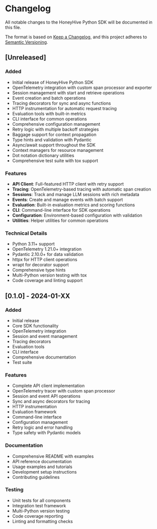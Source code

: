 # Changelog

All notable changes to the HoneyHive Python SDK will be documented in this file.

The format is based on [Keep a Changelog](https://keepachangelog.com/en/1.0.0/),
and this project adheres to [Semantic Versioning](https://semver.org/spec/v2.0.0.html).

## [Unreleased]

### Added
- Initial release of HoneyHive Python SDK
- OpenTelemetry integration with custom span processor and exporter
- Session management with start and retrieve operations
- Event creation and batch operations
- Tracing decorators for sync and async functions
- HTTP instrumentation for automatic request tracing
- Evaluation tools with built-in metrics
- CLI interface for common operations
- Comprehensive configuration management
- Retry logic with multiple backoff strategies
- Baggage support for context propagation
- Type hints and validation with Pydantic
- Async/await support throughout the SDK
- Context managers for resource management
- Dot notation dictionary utilities
- Comprehensive test suite with tox support

### Features
- **API Client**: Full-featured HTTP client with retry support
- **Tracing**: OpenTelemetry-based tracing with automatic span creation
- **Sessions**: Track and manage LLM sessions with rich metadata
- **Events**: Create and manage events with batch support
- **Evaluation**: Built-in evaluation metrics and scoring functions
- **CLI**: Command-line interface for SDK operations
- **Configuration**: Environment-based configuration with validation
- **Utilities**: Helper utilities for common operations

### Technical Details
- Python 3.11+ support
- OpenTelemetry 1.21.0+ integration
- Pydantic 2.10.0+ for data validation
- httpx for HTTP client operations
- wrapt for decorator support
- Comprehensive type hints
- Multi-Python version testing with tox
- Code coverage and linting support

## [0.1.0] - 2024-01-XX

### Added
- Initial release
- Core SDK functionality
- OpenTelemetry integration
- Session and event management
- Tracing decorators
- Evaluation tools
- CLI interface
- Comprehensive documentation
- Test suite

### Features
- Complete API client implementation
- OpenTelemetry tracer with custom span processor
- Session and event API operations
- Sync and async decorators for tracing
- HTTP instrumentation
- Evaluation framework
- Command-line interface
- Configuration management
- Retry logic and error handling
- Type safety with Pydantic models

### Documentation
- Comprehensive README with examples
- API reference documentation
- Usage examples and tutorials
- Development setup instructions
- Contributing guidelines

### Testing
- Unit tests for all components
- Integration test framework
- Multi-Python version testing
- Code coverage reporting
- Linting and formatting checks
